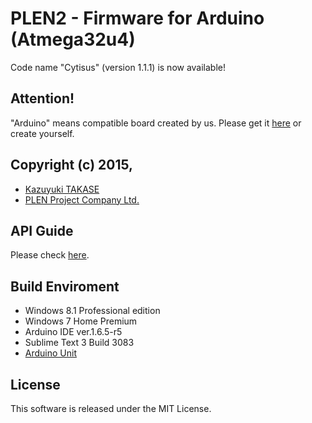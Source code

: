 ﻿PLEN2 - Firmware for Arduino (Atmega32u4)
================================================================================

Code name "Cytisus" (version 1.1.1) is now available!

Attention!
---
"Arduino" means compatible board created by us.
Please get it [here](http://shop.plen.jp/) or create yourself.

Copyright (c) 2015,
---
- [Kazuyuki TAKASE](https://github.com/Guvalif)
- [PLEN Project Company Ltd.](http://plen.jp)

API Guide
---
Please check [here](https://plenproject.github.io/plen__firmware_for_Arduino).

Build Enviroment
---
- Windows 8.1 Professional edition
- Windows 7 Home Premium
- Arduino IDE ver.1.6.5-r5
- Sublime Text 3 Build 3083
- [Arduino Unit](https://github.com/mmurdoch/arduinounit)

License
---
This software is released under the MIT License.